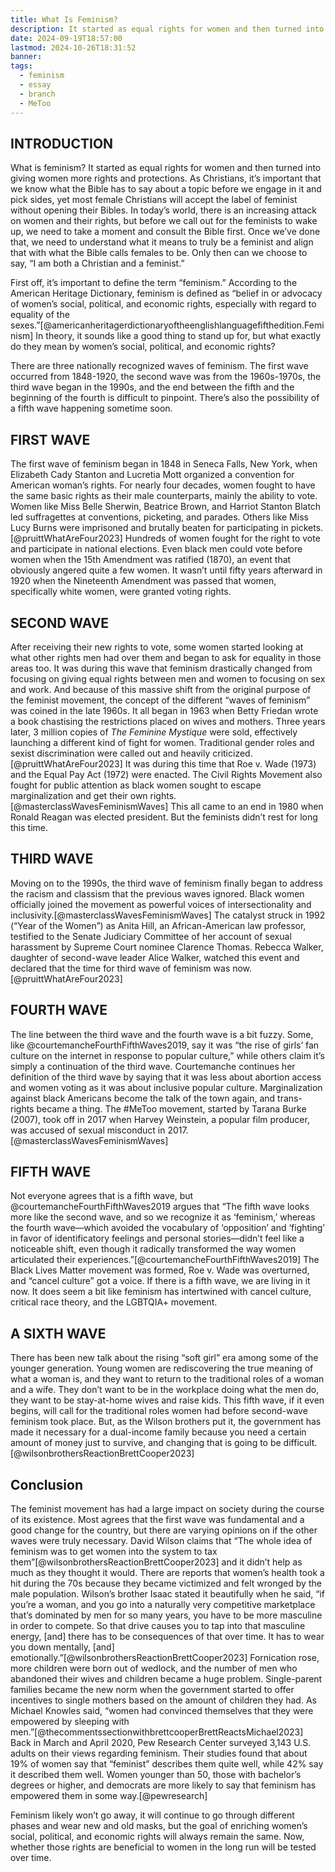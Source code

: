 ```yaml
---
title: What Is Feminism?
description: It started as equal rights for women and then turned into giving women more rights and protections, is this movement still relevant and helpful today?
date: 2024-09-19T18:57:00
lastmod: 2024-10-26T18:31:52
banner: 
tags:
  - feminism
  - essay
  - branch
  - MeToo
---
```

## INTRODUCTION  
  
What is feminism? It started as equal rights for women and then turned into giving women more rights and protections. As Christians, it’s important that we know what the Bible has to say about a topic before we engage in it and pick sides, yet most female Christians will accept the label of feminist without opening their Bibles. In today’s world, there is an increasing attack on women and their rights, but before we call out for the feminists to wake up, we need to take a moment and consult the Bible first. Once we’ve done that, we need to understand what it means to truly be a feminist and align that with what the Bible calls females to be. Only then can we choose to say, “I am both a Christian and a feminist.”  
  
First off, it’s important to define the term “feminism.” According to the American Heritage Dictionary, feminism is defined as “belief in or advocacy of women’s social, political, and economic rights, especially with regard to equality of the sexes.”[@americanheritagerdictionaryoftheenglishlanguagefifthedition.Feminism] In theory, it sounds like a good thing to stand up for, but what exactly do they mean by women’s social, political, and economic rights?  
  
There are three nationally recognized waves of feminism. The first wave occurred from 1848-1920, the second wave was from the 1960s-1970s, the third wave began in the 1990s, and the end between the fifth and the beginning of the fourth is difficult to pinpoint. There’s also the possibility of a fifth wave happening sometime soon.  
  
## FIRST WAVE  
  
The first wave of feminism began in 1848 in Seneca Falls, New York, when Elizabeth Cady Stanton and Lucretia Mott organized a convention for American woman’s rights. For nearly four decades, women fought to have the same basic rights as their male counterparts, mainly the ability to vote. Women like Miss Belle Sherwin, Beatrice Brown, and Harriot Stanton Blatch led suffragettes at conventions, picketing, and parades. Others like Miss Lucy Burns were imprisoned and brutally beaten for participating in pickets.[@pruittWhatAreFour2023] Hundreds of women fought for the right to vote and participate in national elections. Even black men could vote before women when the 15th Amendment was ratified (1870), an event that obviously angered quite a few women. It wasn’t until fifty years afterward in 1920 when the Nineteenth Amendment was passed that women, specifically white women, were granted voting rights.  
  
## SECOND WAVE  
  
After receiving their new rights to vote, some women started looking at what other rights men had over them and began to ask for equality in those areas too. It was during this wave that feminism drastically changed from focusing on giving equal rights between men and women to focusing on sex and work. And because of this massive shift from the original purpose of the feminist movement, the concept of the different “waves of feminism” was coined in the late 1960s. It all began in 1963 when Betty Friedan wrote a book chastising the restrictions placed on wives and mothers. Three years later, 3 million copies of *The Feminine Mystique* were sold, effectively launching a different kind of fight for women. Traditional gender roles and sexist discrimination were called out and heavily criticized.[@pruittWhatAreFour2023] It was during this time that Roe v. Wade (1973) and the Equal Pay Act (1972) were enacted. The Civil Rights Movement also fought for public attention as black women sought to escape marginalization and get their own rights.[@masterclassWavesFeminismWaves] This all came to an end in 1980 when Ronald Reagan was elected president. But the feminists didn’t rest for long this time.  
## THIRD WAVE  
  
Moving on to the 1990s, the third wave of feminism finally began to address the racism and classism that the previous waves ignored. Black women officially joined the movement as powerful voices of intersectionality and inclusivity.[@masterclassWavesFeminismWaves] The catalyst struck in 1992 (“Year of the Women”) as Anita Hill, an African-American law professor, testified to the Senate Judiciary Committee of her account of sexual harassment by Supreme Court nominee Clarence Thomas. Rebecca Walker, daughter of second-wave leader Alice Walker, watched this event and declared that the time for third wave of feminism was now.[@pruittWhatAreFour2023]  
  
## FOURTH WAVE  
  
The line between the third wave and the fourth wave is a bit fuzzy. Some, like @courtemancheFourthFifthWaves2019, say it was “the rise of girls’ fan culture on the internet in response to popular culture,” while others claim it’s simply a continuation of the third wave. Courtemanche continues her definition of the third wave by saying that it was less about abortion access and women voting as it was about inclusive popular culture. Marginalization against black Americans become the talk of the town again, and trans-rights became a thing. The #MeToo movement, started by Tarana Burke (2007), took off in 2017 when Harvey Weinstein, a popular film producer, was accused of sexual misconduct in 2017.[@masterclassWavesFeminismWaves]   
  
## FIFTH WAVE  
  
Not everyone agrees that is a fifth wave, but @courtemancheFourthFifthWaves2019 argues that “The fifth wave looks more like the second wave, and so we recognize it as ‘feminism,’ whereas the fourth wave—which avoided the vocabulary of ‘opposition’ and ‘fighting’ in favor of identificatory feelings and personal stories—didn’t feel like a noticeable shift, even though it radically transformed the way women articulated their experiences.”[@courtemancheFourthFifthWaves2019] The Black Lives Matter movement was formed, Roe v. Wade was overturned, and “cancel culture” got a voice. If there is a fifth wave, we are living in it now. It does seem a bit like feminism has intertwined with cancel culture, critical race theory, and the LGBTQIA+ movement.  
  
## A SIXTH WAVE  
  
There has been new talk about the rising “soft girl” era among some of the younger generation. Young women are rediscovering the true meaning of what a woman is, and they want to return to the traditional roles of a woman and a wife. They don’t want to be in the workplace doing what the men do, they want to be stay-at-home wives and raise kids. This fifth wave, if it even begins, will call for the traditional roles women had before second-wave feminism took place. But, as the Wilson brothers put it, the government has made it necessary for a dual-income family because you need a certain amount of money just to survive, and changing that is going to be difficult.[@wilsonbrothersReactionBrettCooper2023]  
  
## Conclusion  
  
The feminist movement has had a large impact on society during the course of its existence. Most agrees that the first wave was fundamental and a good change for the country, but there are varying opinions on if the other waves were truly necessary. David Wilson claims that “The whole idea of feminism was to get women into the system to tax them”[@wilsonbrothersReactionBrettCooper2023] and it didn’t help as much as they thought it would. There are reports that women’s health took a hit during the 70s because they became victimized and felt wronged by the male population. Wilson’s brother Isaac stated it beautifully when he said, “if you’re a woman, and you go into a naturally very competitive marketplace that’s dominated by men for so many years, you have to be more masculine in order to compete. So that drive causes you to tap into that masculine energy, [and] there has to be consequences of that over time. It has to wear you down mentally, [and] emotionally.”[@wilsonbrothersReactionBrettCooper2023] Fornication rose, more children were born out of wedlock, and the number of men who abandoned their wives and children became a huge problem. Single-parent families became the new norm when the government started to offer incentives to single mothers based on the amount of children they had. As Michael Knowles said, “women had convinced themselves that they were empowered by sleeping with men.”[@thecommentssectionwithbrettcooperBrettReactsMichael2023] Back in March and April 2020, Pew Research Center surveyed 3,143 U.S. adults on their views regarding feminism. Their studies found that about 19% of women say that “feminist” describes them quite well, while 42% say it described them well. Women younger than 50, those with bachelor’s degrees or higher, and democrats are more likely to say that feminism has empowered them in some way.[@pewresearch]  
  
Feminism likely won’t go away, it will continue to go through different phases and wear new and old masks, but the goal of enriching women’s social, political, and economic rights will always remain the same. Now, whether those rights are beneficial to women in the long run will be tested over time.   
